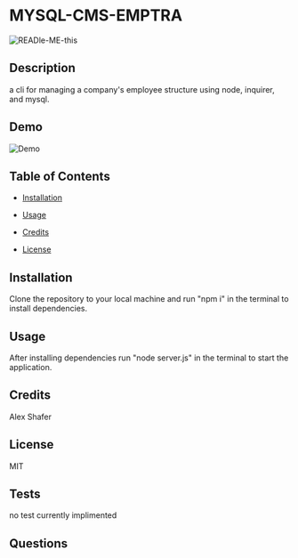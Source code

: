 # MYSQL-CMS-EMPTRA

![READle-ME-this](https://img.shields.io/github/last-commit/AlexShafer/MYSQL-CMS-EMPTRA)

## Description

a cli for managing  a company's employee structure using node, inquirer, and mysql.

## Demo

![Demo](/demo/demo.gif)

## Table of Contents

* [Installation](#installation)

* [Usage](#usage)

* [Credits](#credits)

* [License](#license)

## Installation

Clone the repository to your local machine and run "npm i" in the terminal to install dependencies.

## Usage

After installing dependencies run "node server.js" in the terminal to start the application.

## Credits

Alex Shafer

## License

MIT

## Tests

no test currently implimented

## Questions
